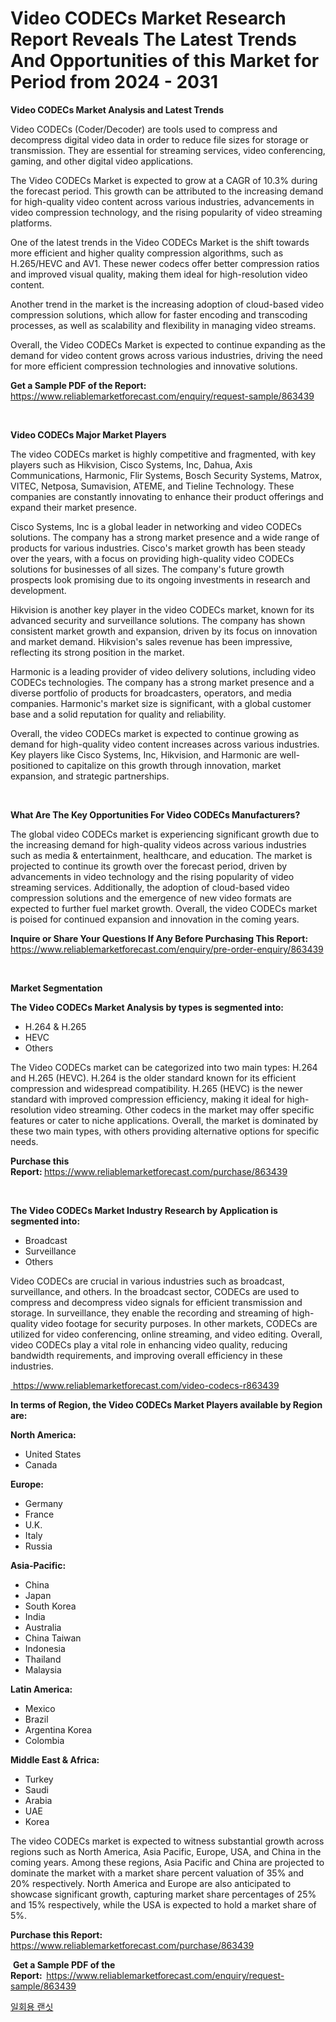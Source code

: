 <p><h1>Video CODECs Market Research Report Reveals The Latest Trends And Opportunities of this Market for Period from 2024 - 2031</h1></p><p><strong>Video CODECs Market Analysis and Latest Trends</strong></p>
<p><p>Video CODECs (Coder/Decoder) are tools used to compress and decompress digital video data in order to reduce file sizes for storage or transmission. They are essential for streaming services, video conferencing, gaming, and other digital video applications.</p><p>The Video CODECs Market is expected to grow at a CAGR of 10.3% during the forecast period. This growth can be attributed to the increasing demand for high-quality video content across various industries, advancements in video compression technology, and the rising popularity of video streaming platforms.</p><p>One of the latest trends in the Video CODECs Market is the shift towards more efficient and higher quality compression algorithms, such as H.265/HEVC and AV1. These newer codecs offer better compression ratios and improved visual quality, making them ideal for high-resolution video content.</p><p>Another trend in the market is the increasing adoption of cloud-based video compression solutions, which allow for faster encoding and transcoding processes, as well as scalability and flexibility in managing video streams.</p><p>Overall, the Video CODECs Market is expected to continue expanding as the demand for video content grows across various industries, driving the need for more efficient compression technologies and innovative solutions.</p></p>
<p><strong>Get a Sample PDF of the Report:&nbsp;</strong> <a href="https://www.reliablemarketforecast.com/enquiry/request-sample/863439">https://www.reliablemarketforecast.com/enquiry/request-sample/863439</a></p>
<p>&nbsp;</p>
<p><strong>Video CODECs Major Market Players</strong></p>
<p><p>The video CODECs market is highly competitive and fragmented, with key players such as Hikvision, Cisco Systems, Inc, Dahua, Axis Communications, Harmonic, Flir Systems, Bosch Security Systems, Matrox, VITEC, Netposa, Sumavision, ATEME, and Tieline Technology. These companies are constantly innovating to enhance their product offerings and expand their market presence.</p><p>Cisco Systems, Inc is a global leader in networking and video CODECs solutions. The company has a strong market presence and a wide range of products for various industries. Cisco's market growth has been steady over the years, with a focus on providing high-quality video CODECs solutions for businesses of all sizes. The company's future growth prospects look promising due to its ongoing investments in research and development.</p><p>Hikvision is another key player in the video CODECs market, known for its advanced security and surveillance solutions. The company has shown consistent market growth and expansion, driven by its focus on innovation and market demand. Hikvision's sales revenue has been impressive, reflecting its strong position in the market.</p><p>Harmonic is a leading provider of video delivery solutions, including video CODECs technologies. The company has a strong market presence and a diverse portfolio of products for broadcasters, operators, and media companies. Harmonic's market size is significant, with a global customer base and a solid reputation for quality and reliability.</p><p>Overall, the video CODECs market is expected to continue growing as demand for high-quality video content increases across various industries. Key players like Cisco Systems, Inc, Hikvision, and Harmonic are well-positioned to capitalize on this growth through innovation, market expansion, and strategic partnerships.</p></p>
<p>&nbsp;</p>
<p><strong>What Are The Key Opportunities For Video CODECs Manufacturers?</strong></p>
<p><p>The global video CODECs market is experiencing significant growth due to the increasing demand for high-quality videos across various industries such as media & entertainment, healthcare, and education. The market is projected to continue its growth over the forecast period, driven by advancements in video technology and the rising popularity of video streaming services. Additionally, the adoption of cloud-based video compression solutions and the emergence of new video formats are expected to further fuel market growth. Overall, the video CODECs market is poised for continued expansion and innovation in the coming years.</p></p>
<p><strong>Inquire or Share Your Questions If Any Before Purchasing This Report:</strong> <a href="https://www.reliablemarketforecast.com/enquiry/pre-order-enquiry/863439">https://www.reliablemarketforecast.com/enquiry/pre-order-enquiry/863439</a></p>
<p>&nbsp;</p>
<p><strong>Market Segmentation</strong></p>
<p><strong>The Video CODECs Market Analysis by types is segmented into:</strong></p>
<p><ul><li>H.264 & H.265</li><li>HEVC</li><li>Others</li></ul></p>
<p><p>The Video CODECs market can be categorized into two main types: H.264 and H.265 (HEVC). H.264 is the older standard known for its efficient compression and widespread compatibility. H.265 (HEVC) is the newer standard with improved compression efficiency, making it ideal for high-resolution video streaming. Other codecs in the market may offer specific features or cater to niche applications. Overall, the market is dominated by these two main types, with others providing alternative options for specific needs.</p></p>
<p><strong>Purchase this Report:&nbsp;</strong><a href="https://www.reliablemarketforecast.com/purchase/863439">https://www.reliablemarketforecast.com/purchase/863439</a></p>
<p>&nbsp;</p>
<p><strong>The Video CODECs Market Industry Research by Application is segmented into:</strong></p>
<p><ul><li>Broadcast</li><li>Surveillance</li><li>Others</li></ul></p>
<p><p>Video CODECs are crucial in various industries such as broadcast, surveillance, and others. In the broadcast sector, CODECs are used to compress and decompress video signals for efficient transmission and storage. In surveillance, they enable the recording and streaming of high-quality video footage for security purposes. In other markets, CODECs are utilized for video conferencing, online streaming, and video editing. Overall, video CODECs play a vital role in enhancing video quality, reducing bandwidth requirements, and improving overall efficiency in these industries.</p></p>
<p><a href="https://www.reliablemarketforecast.com/video-codecs-r863439">&nbsp;https://www.reliablemarketforecast.com/video-codecs-r863439</a></p>
<p><strong>In terms of Region, the Video CODECs Market Players available by Region are:</strong></p>
<p>
    <p> <strong> North America: </strong>
        <ul>
            <li>United States</li>
            <li>Canada</li>
        </ul>
        </p> 
    <p> <strong> Europe: </strong>
        <ul>
            <li>Germany</li>
            <li>France</li>
            <li>U.K.</li>
            <li>Italy</li>
            <li>Russia</li>
        </ul>
        </p> 
    <p> <strong> Asia-Pacific: </strong>
        <ul>
            <li>China</li>
            <li>Japan</li>
            <li>South Korea</li>
            <li>India</li>
            <li>Australia</li>
            <li>China Taiwan</li>
            <li>Indonesia</li>
            <li>Thailand</li>
            <li>Malaysia</li>
        </ul>
        </p> 
    <p> <strong> Latin America: </strong>
        <ul>
            <li>Mexico</li>
            <li>Brazil</li>
            <li>Argentina Korea</li>
            <li>Colombia</li>
        </ul>
        </p> 
    <p> <strong> Middle East & Africa: </strong>
        <ul>
            <li>Turkey</li>
            <li>Saudi</li>
            <li>Arabia</li>
            <li>UAE</li>
            <li>Korea</li>
        </ul>
    </p>
    </p>
<p><p>The video CODECs market is expected to witness substantial growth across regions such as North America, Asia Pacific, Europe, USA, and China in the coming years. Among these regions, Asia Pacific and China are projected to dominate the market with a market share percent valuation of 35% and 20% respectively. North America and Europe are also anticipated to showcase significant growth, capturing market share percentages of 25% and 15% respectively, while the USA is expected to hold a market share of 5%.</p></p>
<p><strong>Purchase this Report: </strong><a href="https://www.reliablemarketforecast.com/purchase/863439">https://www.reliablemarketforecast.com/purchase/863439</a></p>
<p>&nbsp;<strong>Get a Sample PDF of the Report:&nbsp;&nbsp;</strong><a href="https://www.reliablemarketforecast.com/enquiry/request-sample/863439">https://www.reliablemarketforecast.com/enquiry/request-sample/863439</a></p>
<p><strong></strong></p>
<p><p><a href="https://github.com/sougarounis/Market-Research-Report-List-5/blob/main/754567141632.md">일회용 랜싯</a></p></p>